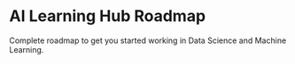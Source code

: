 # AI Learning Hub Roadmap
Complete roadmap to get you started working in Data Science and Machine Learning.
